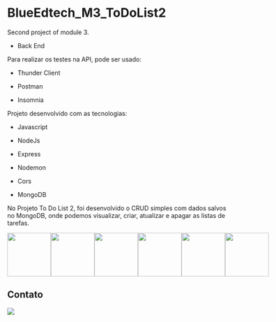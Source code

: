 # BlueEdtech_M3_ToDoList2

Second project of module 3.

+ Back End

Para realizar os testes na API, pode ser usado:

+ Thunder Client

+ Postman

+ Insomnia


Projeto desenvolvido com as tecnologias:

+ Javascript

+ NodeJs

+ Express

+ Nodemon

+ Cors

+ MongoDB

No Projeto To Do List 2, foi desenvolvido o CRUD simples com dados salvos no MongoDB, onde podemos visualizar, criar, atualizar e apagar as listas de tarefas.


<div style="display: flex; gap: 20;">

<img src="https://raw.githubusercontent.com/tomchen/stack-icons/634d5c036a2a7ca0115c94ab2ce86c7e79e01e13/logos/javascript.svg" height="100" width="100"/>

<img src="https://raw.githubusercontent.com/tomchen/stack-icons/634d5c036a2a7ca0115c94ab2ce86c7e79e01e13/logos/nodejs.svg" height="100" width="100"/>

<img src="https://raw.githubusercontent.com/tomchen/stack-icons/634d5c036a2a7ca0115c94ab2ce86c7e79e01e13/logos/express.svg" height="100" width="100"/>

<img src="https://raw.githubusercontent.com/tomchen/stack-icons/634d5c036a2a7ca0115c94ab2ce86c7e79e01e13/logos/nodemon.svg" height="100" width="100"/>

<img src="https://addons.mozilla.org/user-media/previews/full/227/227652.png?modified=1622133270" height="100" width="100"/>

<img src="https://raw.githubusercontent.com/tomchen/stack-icons/634d5c036a2a7ca0115c94ab2ce86c7e79e01e13/logos/mongodb.svg" height="100" width="100"/>

</div>


## Contato

<a href="https://www.linkedin.com/in/greg%C3%B3rio-neto-a0119b239/" target="_blank"> <img src="https://img.icons8.com/fluency/144/000000/linkedin.png"/></a>
